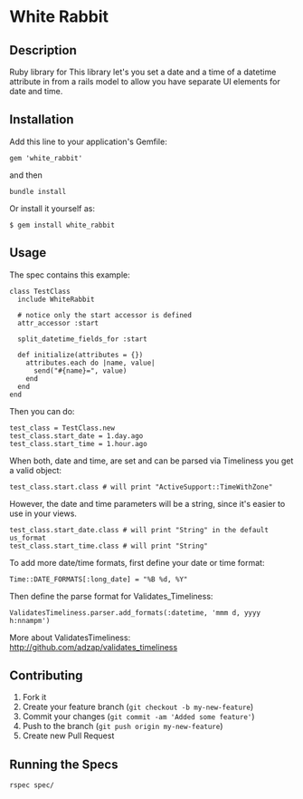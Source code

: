 # White Rabbit

## Description

Ruby library for This library let's you set a date and a time of a datetime attribute in from a rails model to allow you have separate UI elements for date and time.

## Installation

Add this line to your application's Gemfile:

    gem 'white_rabbit'

and then

    bundle install

Or install it yourself as:

    $ gem install white_rabbit

## Usage

The spec contains this example:

    class TestClass
      include WhiteRabbit

      # notice only the start accessor is defined
      attr_accessor :start

      split_datetime_fields_for :start

      def initialize(attributes = {})
        attributes.each do |name, value|
          send("#{name}=", value)
        end
      end
    end

Then you can do:

    test_class = TestClass.new
    test_class.start_date = 1.day.ago
    test_class.start_time = 1.hour.ago

When both, date and time, are set and can be parsed via Timeliness you get a valid object:

    test_class.start.class # will print "ActiveSupport::TimeWithZone"

However, the date and time parameters will be a string, since it's easier to use in your views.

    test_class.start_date.class # will print "String" in the default us_format
    test_class.start_time.class # will print "String"

To add more date/time formats, first define your date or time format:

    Time::DATE_FORMATS[:long_date] = "%B %d, %Y"

Then define the parse format for Validates_Timeliness:

    ValidatesTimeliness.parser.add_formats(:datetime, 'mmm d, yyyy h:nnampm')

More about ValidatesTimeliness: http://github.com/adzap/validates_timeliness

## Contributing

1. Fork it
2. Create your feature branch (`git checkout -b my-new-feature`)
3. Commit your changes (`git commit -am 'Added some feature'`)
4. Push to the branch (`git push origin my-new-feature`)
5. Create new Pull Request


## Running the Specs

    rspec spec/